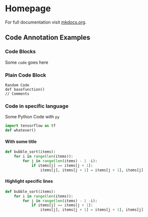 # Homepage

For full documentation visit [mkdocs.org](https://www.mkdocs.org).


## Code Annotation Examples

### Code Blocks

Some `code` goes here

### Plain Code Block

```
Random Code
def basefunction()
// Comments
```

### Code in specific language

Some Python Code with `py`

``` py
import tensorflow as tf
def whatever()
```

#### With some title

``` py title="bubblesort.py", linenums="1"
def bubble_sort(items):
    for i in range(len(items)):
        for j in range(len(items) - 1 -i):
            if items[j] == items[j + 1]:
                items[j], items[j + 1] = items[j + 1], items[j]

```

#### Highlight specific lines

``` py title="bubblesort.py", linenums="1", hl_lines="2 3"
def bubble_sort(items):
    for i in range(len(items)):
        for j in range(len(items) - 1 -i):
            if items[j] == items[j + 1]:
                items[j], items[j + 1] = items[j + 1], items[j]

```

<!-- ## Icons and Emojis

:smile: <br>
:fontawesome-regular-face-laugh-wink: -->



<!-- ## Commands

* `mkdocs new [dir-name]` - Create a new project.
* `mkdocs serve` - Start the live-reloading docs server.
* `mkdocs build` - Build the documentation site.
* `mkdocs -h` - Print help message and exit.

## Project layout

    mkdocs.yml    # The configuration file.
    docs/
        index.md  # The documentation homepage.
        ...       # Other markdown pages, images and other files. -->
